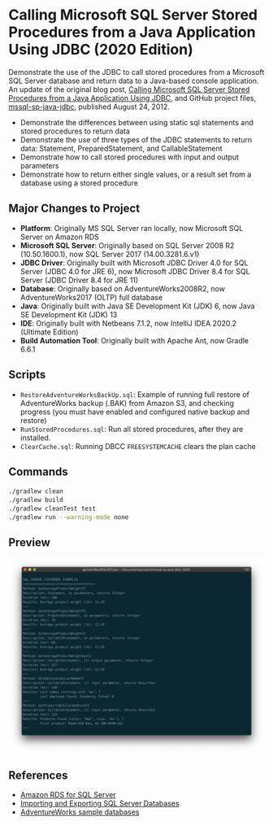 # Calling Microsoft SQL Server Stored Procedures from a Java Application Using JDBC (2020 Edition)

Demonstrate the use of the JDBC to call stored procedures from a Microsoft SQL Server database and return data to a Java-based console application. An update of the original blog post, [Calling Microsoft SQL Server Stored Procedures from a Java Application Using JDBC](https://programmaticponderings.com/2012/08/24/calling-sql-server-stored-procedures-with-java-using-jdbc/), and GitHub project files, [mssql-sp-java-jdbc](https://github.com/garystafford/mssql-sp-java-jdbc), published August 24, 2012.

* Demonstrate the differences between using static sql statements and stored procedures to return data
* Demonstrate the use of three types of the JDBC statements to return data: Statement, PreparedStatement, and CallableStatement
* Demonstrate how to call stored procedures with input and output parameters
* Demonstrate how to return either single values, or a result set from a database using a stored procedure

## Major Changes to Project

* __Platform__: Originally MS SQL Server ran locally, now Microsoft SQL Server on Amazon RDS
* __Microsoft SQL Server__: Originally based on SQL Server 2008 R2 (10.50.1600.1), now SQL Server 2017 (14.00.3281.6.v1)
* __JDBC Driver__: Originally built with Microsoft JDBC Driver 4.0 for SQL Server (JDBC 4.0 for JRE 6), now Microsoft JDBC Driver 8.4 for SQL Server (JDBC Driver 8.4 for JRE 11)
* __Database__: Originally based on AdventureWorks2008R2, now AdventureWorks2017 (OLTP) full database
* __Java__: Originally built with Java SE Development Kit (JDK) 6, now Java SE Development Kit (JDK) 13
* __IDE__: Originally built with Netbeans 7.1.2, now IntelliJ IDEA 2020.2 (Ultimate Edition)
* __Build Automation Tool__: Originally built with Apache Ant, now Gradle 6.6.1

## Scripts

* `RestoreAdventureWorksBackUp.sql`: Example of running full restore of AdventureWorks backup (.BAK) from Amazon S3, and checking progress (you must have enabled and configured native backup and restore)
* `RunStoredProcedures.sql`: Run all stored procedures, after they are installed.
* `ClearCache.sql`: Running DBCC `FREESYSTEMCACHE` clears the plan cache

## Commands

```bash
./gradlew clean
./gradlew build
./gradlew cleanTest test
./gradlew run --warning-mode none
```

## Preview

![preview](pic/java_output.png)

## References

* [Amazon RDS for SQL Server](https://aws.amazon.com/rds/sqlserver/)
* [Importing and Exporting SQL Server Databases](https://docs.aws.amazon.com/AmazonRDS/latest/UserGuide/SQLServer.Procedural.Importing.html)
* [AdventureWorks sample databases](https://github.com/Microsoft/sql-server-samples/releases/tag/adventureworks)
